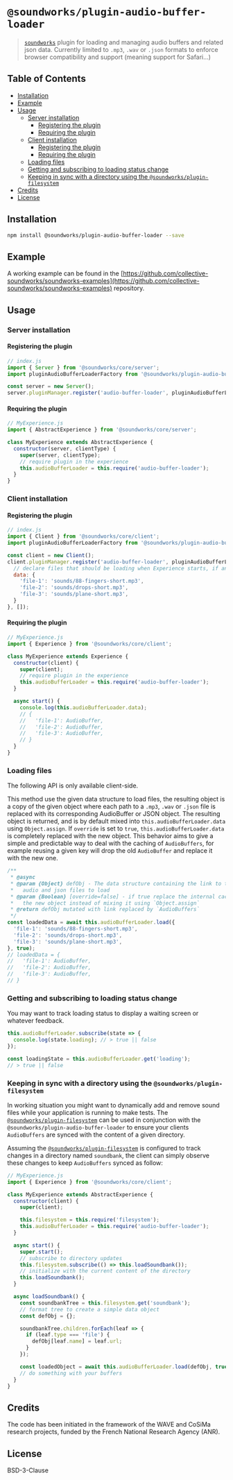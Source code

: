 # `@soundworks/plugin-audio-buffer-loader`

> [`soundworks`](https://github.com/collective-soundworks/soundworks) plugin for loading and managing audio buffers and related json data. Currently limited to `.mp3`, `.wav` or `.json` formats to enforce browser compatibility and support (meaning support for Safari...)

## Table of Contents

<!-- toc -->

- [Installation](#installation)
- [Example](#example)
- [Usage](#usage)
  * [Server installation](#server-installation)
    + [Registering the plugin](#registering-the-plugin)
    + [Requiring the plugin](#requiring-the-plugin)
  * [Client installation](#client-installation)
    + [Registering the plugin](#registering-the-plugin-1)
    + [Requiring the plugin](#requiring-the-plugin-1)
  * [Loading files](#loading-files)
  * [Getting and subscribing to loading status change](#getting-and-subscribing-to-loading-status-change)
  * [Keeping in sync with a directory using the `@soundworks/plugin-filesystem`](#keeping-in-sync-with-a-directory-using-the-soundworksplugin-filesystem)
- [Credits](#credits)
- [License](#license)

<!-- tocstop -->

## Installation

```sh
npm install @soundworks/plugin-audio-buffer-loader --save
```

## Example

A working example can be found in the [https://github.com/collective-soundworks/soundworks-examples](https://github.com/collective-soundworks/soundworks-examples) repository.

## Usage

### Server installation

#### Registering the plugin

```js
// index.js
import { Server } from '@soundworks/core/server';
import pluginAudioBufferLoaderFactory from '@soundworks/plugin-audio-buffer-loader/server';

const server = new Server();
server.pluginManager.register('audio-buffer-loader', pluginAudioBufferLoaderFactory, {}, []);
```

#### Requiring the plugin

```js
// MyExperience.js
import { AbstractExperience } from '@soundworks/core/server';

class MyExperience extends AbstractExperience {
  constructor(server, clientType) {
    super(server, clientType);
    // require plugin in the experience
    this.audioBufferLoader = this.require('audio-buffer-loader');
  }
}
```

### Client installation

#### Registering the plugin

```js
// index.js
import { Client } from '@soundworks/core/client';
import pluginAudioBufferLoaderFactory from '@soundworks/plugin-audio-buffer-loader/client';

const client = new Client();
client.pluginManager.register('audio-buffer-loader', pluginAudioBufferLoaderFactory, {
  // declare files that should be loading when Experience starts, if any
  data: {
    'file-1': 'sounds/88-fingers-short.mp3',
    'file-2': 'sounds/drops-short.mp3',
    'file-3': 'sounds/plane-short.mp3',
  }
}, []);
```

#### Requiring the plugin

```js
// MyExperience.js
import { Experience } from '@soundworks/core/client';

class MyExperience extends Experience {
  constructor(client) {
    super(client);
    // require plugin in the experience
    this.audioBufferLoader = this.require('audio-buffer-loader');
  }

  async start() {
    console.log(this.audioBufferLoader.data);
    // {
    //   'file-1': AudioBuffer,
    //   'file-2': AudioBuffer,
    //   'file-3': AudioBuffer,
    // }
  }
}
```

### Loading files

The following API is only available client-side.

This method use the given data structure to load files, the resulting object is a copy of the given object where each path to a `.mp3`, `.wav` or `.json` file is replaced with its corresponding AudioBuffer or JSON object. The resulting object is returned, and is by default  mixed into `this.audioBufferLoader.data` using `Object.assign`. If `override` is set to `true`, `this.audioBufferLoader.data` is completely replaced with the new object.
This behavior aims to give a simple and predictable way to deal with the caching of `AudioBuffers`, for example reusing a given key will drop the old `AudioBuffer` and replace it with the new one.

```js
/**
 * @async
 * @param {Object} defObj - The data structure containing the link to the
 *   audio and json files to load
 * @param {Boolean} [override=false] - if true replace the internal cache with
 *   the new object instead of mixing it using `Object.assign`
 * @return defObj mutated with link replaced by `AudioBuffers`
 */
const loadedData = await this.audioBufferLoader.load({
  'file-1': 'sounds/88-fingers-short.mp3',
  'file-2': 'sounds/drops-short.mp3',
  'file-3': 'sounds/plane-short.mp3',
}, true);
// loadedData = {
//   'file-1': AudioBuffer,
//   'file-2': AudioBuffer,
//   'file-3': AudioBuffer,
// }
```

### Getting and subscribing to loading status change

You may want to track loading status to display a waiting screen or whatever feedback.

```js
this.audioBufferLoader.subscribe(state => {
  console.log(state.loading); // > true || false
});

const loadingState = this.audioBufferLoader.get('loading');
// > true || false
```

### Keeping in sync with a directory using the `@soundworks/plugin-filesystem`

In working situation you might want to dynamically add and remove sound files while your application is running to make tests. The [`@soundworks/plugin-filesystem`](https://github.com/collective-soundworks/soundworks-plugin-filesystem) can be used in conjunction with the `@soundworks/plugin-audio-buffer-loader` to ensure your clients `AudioBuffers` are synced with the content of a given directory.

Assuming the [`@soundworks/plugin-filesystem`](https://github.com/collective-soundworks/soundworks-plugin-filesystem) is configured to track changes in a directory named `soundbank`, the client can simply observe these changes to keep `AudioBuffers` synced as follow:

```js
// MyExperience.js
import { Experience } from '@soundworks/core/client';

class MyExperience extends AbstractExperience {
  constructor(client) {
    super(client);

    this.filesystem = this.require('filesystem');
    this.audioBufferLoader = this.require('audio-buffer-loader');
  }

  async start() {
    super.start();
    // subscribe to directory updates
    this.filesystem.subscribe(() => this.loadSoundbank());
    // initialize with the current content of the directory
    this.loadSoundbank();
  }

  async loadSoundbank() {
    const soundbankTree = this.filesystem.get('soundbank');
    // format tree to create a simple data object
    const defObj = {};

    soundbankTree.children.forEach(leaf => {
      if (leaf.type === 'file') {
        defObj[leaf.name] = leaf.url;
      }
    });

    const loadedObject = await this.audioBufferLoader.load(defObj, true);
    // do something with your buffers
  }
}
```

## Credits

The code has been initiated in the framework of the WAVE and CoSiMa research projects, funded by the French National Research Agency (ANR).

## License

BSD-3-Clause
